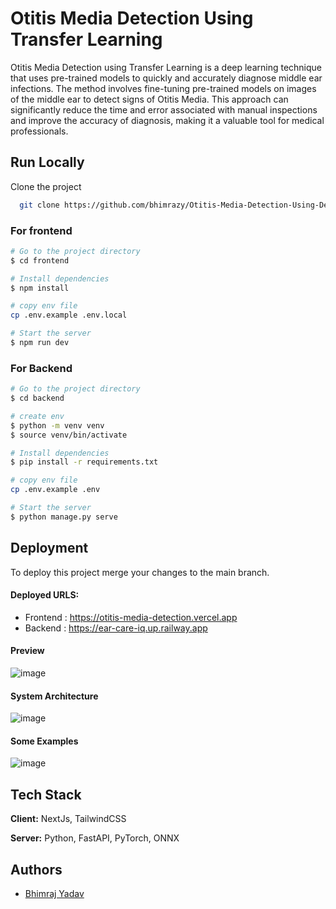 # Otitis Media Detection Using Transfer Learning

Otitis Media Detection using Transfer Learning is a deep learning technique that uses pre-trained models to quickly and accurately diagnose middle ear infections. The method involves fine-tuning pre-trained models on images of the middle ear to detect signs of Otitis Media. This approach can significantly reduce the time and error associated with manual inspections and improve the accuracy of diagnosis, making it a valuable tool for medical professionals.

## Run Locally

Clone the project

```bash
  git clone https://github.com/bhimrazy/Otitis-Media-Detection-Using-Deep-Transfer-Learning
```

### For frontend

```bash
# Go to the project directory
$ cd frontend

# Install dependencies
$ npm install

# copy env file
cp .env.example .env.local

# Start the server
$ npm run dev
```

### For Backend

```bash
# Go to the project directory
$ cd backend

# create env
$ python -m venv venv
$ source venv/bin/activate

# Install dependencies
$ pip install -r requirements.txt

# copy env file
cp .env.example .env

# Start the server
$ python manage.py serve
```

## Deployment

To deploy this project merge your changes to the main branch.

#### Deployed URLS:

- Frontend : https://otitis-media-detection.vercel.app
- Backend : https://ear-care-iq.up.railway.app

#### Preview

![image](https://user-images.githubusercontent.com/46085301/218257473-9f37c7ed-6b37-4a5a-9f53-9ce41173941d.png)

#### System Architecture

![image](https://user-images.githubusercontent.com/46085301/218257587-82b1a5e6-d750-4c83-bfc8-7cc667c465b3.png)

#### Some Examples

![image](https://user-images.githubusercontent.com/46085301/218257618-ed84b01e-c34f-4c04-a0a7-9360e46f68b2.png)

## Tech Stack

**Client:** NextJs, TailwindCSS

**Server:** Python, FastAPI, PyTorch, ONNX

## Authors

- [Bhimraj Yadav](https://www.github.com/bhimrazy)
